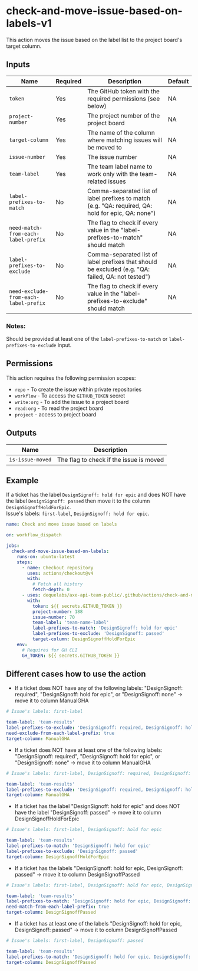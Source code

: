 # check-and-move-issue-based-on-labels-v1

This action moves the issue based on the label list to the project board's target column.

## Inputs

| Name                                  | Required | Description                                                                                        | Default |
| ------------------------------------- | -------- | -------------------------------------------------------------------------------------------------- | ------- |
| `token`                               | Yes      | The GitHub token with the required permissions (see below)                                         | NA      |
| `project-number`                      | Yes      | The project number of the project board                                                            | NA      |
| `target-column`                       | Yes      | The name of the column where matching issues will be moved to                                      | NA      |
| `issue-number`                        | Yes      | The issue number                                                                                   | NA      |
| `team-label`                          | Yes      | The team label name to work only with the team-related issues                                      | NA      |
| `label-prefixes-to-match`             | No       | Comma-separated list of label prefixes to match (e.g. "QA: required, QA: hold for epic, QA: none") | NA      |
| `need-match-from-each-label-prefix`   | No       | The flag to check if every value in the "label-prefixes-to-match" should match                     | NA      |
| `label-prefixes-to-exclude`           | No       | Comma-separated list of label prefixes that should be excluded (e.g. "QA: failed, QA: not tested") | NA      |
| `need-exclude-from-each-label-prefix` | No       | The flag to check if every value in the "label-prefixes-to-exclude" should match                   | NA      |

### Notes:

Should be provided at least one of the `label-prefixes-to-match` or `label-prefixes-to-exclude` input.

## Permissions

This action requires the following permission scopes:

- `repo` - To create the issue within private repositories
- `workflow` - To access the `GITHUB_TOKEN` secret
- `write:org` - To add the issue to a project board
- `read:org` - To read the project board
- `project` - access to project board

## Outputs

| Name             | Description                             |
| ---------------- | --------------------------------------- |
| `is-issue-moved` | The flag to check if the issue is moved |

## Example

If a ticket has the label `DesignSignoff: hold for epic` and does NOT have the label `DesignSignoff: passed` then move it to the column `DesignSignoffHoldForEpic`.  
Issue's labels: `first-label`, `DesignSignoff: hold for epic`.

```yaml
name: Check and move issue based on labels

on: workflow_dispatch

jobs:
  check-and-move-issue-based-on-labels:
    runs-on: ubuntu-latest
    steps:
      - name: Checkout repository
        uses: actions/checkout@v4
        with:
          # Fetch all history
          fetch-depth: 0
      - uses: dequelabs/axe-api-team-public/.github/actions/check-and-move-issue-based-on-labels-v1@main
        with:
          token: ${{ secrets.GITHUB_TOKEN }}
          project-number: 188
          issue-number: 70
          team-label: 'team-name-label'
          label-prefixes-to-match: 'DesignSignoff: hold for epic'
          label-prefixes-to-exclude: 'DesignSignoff: passed'
          target-column: DesignSignoffHoldForEpic
    env:
      # Requires for GH CLI
      GH_TOKEN: ${{ secrets.GITHUB_TOKEN }}
```

## Different cases how to use the action

- If a ticket does NOT have any of the following labels: "DesignSignoff: required", "DesignSignoff: hold for epic", or "DesignSignoff: none" -> move it to column ManualGHA

```yaml
# Issue's labels: first-label

team-label: 'team-results'
label-prefixes-to-exclude: 'DesignSignoff: required, DesignSignoff: hold for epic, DesignSignoff: none'
need-exclude-from-each-label-prefix: true
target-column: ManualGHA
```

- If a ticket does NOT have at least one of the following labels: "DesignSignoff: required", "DesignSignoff: hold for epic", or "DesignSignoff: none" -> move it to column ManualGHA

```yaml
# Issue's labels: first-label, DesignSignoff: required, DesignSignoff: hold for epic

team-label: 'team-results'
label-prefixes-to-exclude: 'DesignSignoff: required, DesignSignoff: hold for epic, DesignSignoff: none'
target-column: ManualGHA
```

- If a ticket has the label "DesignSignoff: hold for epic" and does NOT have the label "DesignSignoff: passed" -> move it to column DesignSignoffHoldForEpic

```yaml
# Issue's labels: first-label, DesignSignoff: hold for epic

team-label: 'team-results'
label-prefixes-to-match: 'DesignSignoff: hold for epic'
label-prefixes-to-exclude: 'DesignSignoff: passed'
target-column: DesignSignoffHoldForEpic
```

- If a ticket has the labels "DesignSignoff: hold for epic, DesignSignoff: passed" -> move it to column DesignSignoffPassed

```yaml
# Issue's labels: first-label, DesignSignoff: hold for epic, DesignSignoff: passed

team-label: 'team-results'
label-prefixes-to-match: 'DesignSignoff: hold for epic, DesignSignoff: passed'
need-match-from-each-label-prefix: true
target-column: DesignSignoffPassed
```

- If a ticket has at least one of the labels "DesignSignoff: hold for epic, DesignSignoff: passed" -> move it to column DesignSignoffPassed

```yaml
# Issue's labels: first-label, DesignSignoff: passed

team-label: 'team-results'
label-prefixes-to-match: 'DesignSignoff: hold for epic, DesignSignoff: passed'
target-column: DesignSignoffPassed
```
